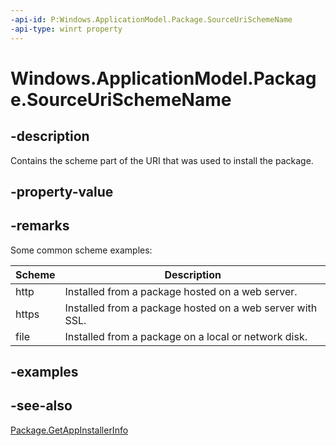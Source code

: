 ```yaml
---
-api-id: P:Windows.ApplicationModel.Package.SourceUriSchemeName
-api-type: winrt property
---
```


# Windows.ApplicationModel.Package.SourceUriSchemeName

<!--
public string SourceUriSchemeName { get; }
-->

## -description

Contains the scheme part of the URI that was used to install the package.

## -property-value

## -remarks

Some common scheme examples:

| Scheme | Description |
|-----|-----|
| http | Installed from a package hosted on a web server. |
| https | Installed from a package hosted on a web server with SSL. |
| file | Installed from a package on a local or network disk. |

## -examples

## -see-also

[Package.GetAppInstallerInfo](package_getappinstallerinfo_627300881.md)
